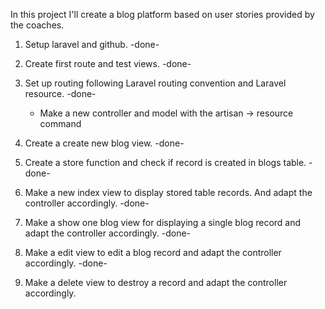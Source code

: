 
In this project I'll create a blog platform based on user stories provided by the coaches.

1. Setup laravel and github. -done-

2. Create first route and test views. -done-

3. Set up routing following Laravel routing convention and Laravel resource. -done-
    - Make a new controller and model with the artisan -> resource command

4. Create a create new blog view. -done-

5. Create a store function and check if record is created in blogs table. -done-

6. Make a new index view to display stored table records. And adapt the controller accordingly. -done-

7. Make a show one blog view for displaying a single blog record and adapt the controller accordingly. -done-

8. Make a edit view to edit a blog record and adapt the controller accordingly. -done-

9. Make a delete view to destroy a record and adapt the controller accordingly.